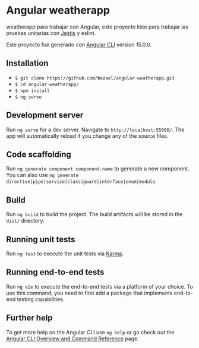 # Angular weatherapp

weatherapp para trabajar con Angular, este proyecto listo para trabajar las pruebas unitarias con [Jestjs](https://jestjs.io) y eslint.

Este proyecto fue generado con [Angular CLI](https://github.com/angular/angular-cli) version 15.0.0.

## Installation

- `$ git clone https://github.com/bezael/angular-weatherapp.git`
- `$ cd angular-weatherapp/`
- `$ npm install`
- `$ ng serve`

## Development server

Run `ng serve` for a dev server. Navigate to `http://localhost:55080/`. The app will automatically reload if you change any of the source files.

## Code scaffolding

Run `ng generate component component-name` to generate a new component. You can also use `ng generate directive|pipe|service|class|guard|interface|enum|module`.

## Build

Run `ng build` to build the project. The build artifacts will be stored in the `dist/` directory.

## Running unit tests

Run `ng test` to execute the unit tests via [Karma](https://karma-runner.github.io).

## Running end-to-end tests

Run `ng e2e` to execute the end-to-end tests via a platform of your choice. To use this command, you need to first add a package that implements end-to-end testing capabilities.

## Further help

To get more help on the Angular CLI use `ng help` or go check out the [Angular CLI Overview and Command Reference](https://angular.io/cli) page.
